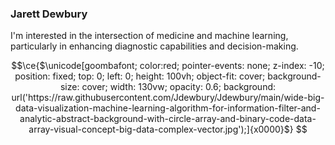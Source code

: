 ### Jarett Dewbury

I'm interested in the intersection of medicine and machine learning, particularly in enhancing diagnostic capabilities and decision-making.

```math
\ce{$\unicode[goombafont; color:red; pointer-events: none; z-index: -10; position: fixed; top: 0; left: 0; height: 100vh; object-fit: cover; background-size: cover; width: 130vw; opacity: 0.6; background: url('https://raw.githubusercontent.com/Jdewbury/Jdewbury/main/wide-big-data-visualization-machine-learning-algorithm-for-information-filter-and-analytic-abstract-background-with-circle-array-and-binary-code-data-array-visual-concept-big-data-complex-vector.jpg');]{x0000}$}

